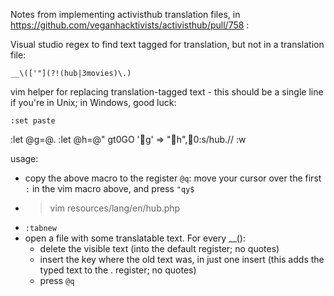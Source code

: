 Notes from implementing activisthub translation files, in https://github.com/veganhacktivists/activisthub/pull/758 :

Visual studio regex to find text tagged for translation, but not in a translation file:

    __\(['"](?!(hub|3movies)\.)

vim helper for replacing translation-tagged text - this should be a single line if you're in Unix; in Windows, good luck:

    :set paste:let @g=@.:let @h=@"gt0GO    'g' => "h",0:s/hub\.//:w

usage:
* copy the above macro to the register `@q`: move your cursor over the first `:` in the vim macro above, and press `"qy$`
* > vim resources/lang/en/hub.php
* `:tabnew`
* open a file with some translatable text. For every __():
  * delete the visible text (into the default register; no quotes)
  * insert the key where the old text was, in just one insert (this adds the typed text to the . register; no quotes)
  * press `@q`

